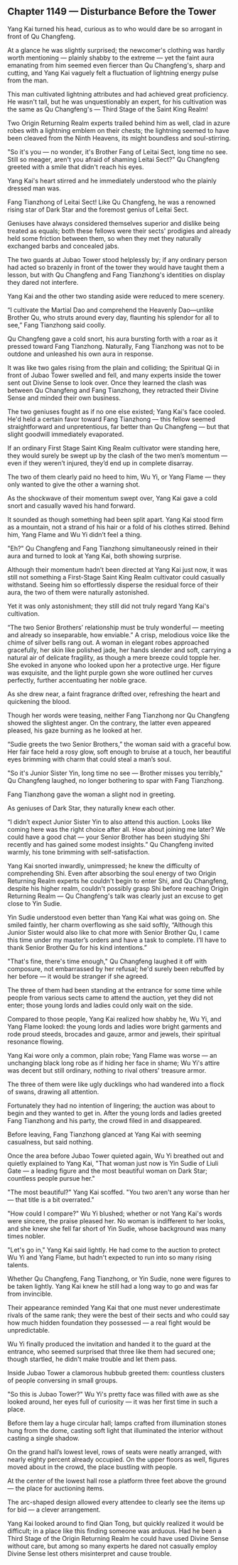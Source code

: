 ## Chapter 1149 — Disturbance Before the Tower

Yang Kai turned his head, curious as to who would dare be so arrogant in front of Qu Changfeng.

At a glance he was slightly surprised; the newcomer's clothing was hardly worth mentioning — plainly shabby to the extreme — yet the faint aura emanating from him seemed even fiercer than Qu Changfeng's, sharp and cutting, and Yang Kai vaguely felt a fluctuation of lightning energy pulse from the man.

This man cultivated lightning attributes and had achieved great proficiency. He wasn't tall, but he was unquestionably an expert, for his cultivation was the same as Qu Changfeng's — Third Stage of the Saint King Realm!

Two Origin Returning Realm experts trailed behind him as well, clad in azure robes with a lightning emblem on their chests; the lightning seemed to have been cleaved from the Ninth Heavens, its might boundless and soul-stirring.

"So it's you — no wonder, it's Brother Fang of Leitai Sect, long time no see. Still so meager, aren't you afraid of shaming Leitai Sect?" Qu Changfeng greeted with a smile that didn't reach his eyes.

Yang Kai's heart stirred and he immediately understood who the plainly dressed man was.

Fang Tianzhong of Leitai Sect! Like Qu Changfeng, he was a renowned rising star of Dark Star and the foremost genius of Leitai Sect.

Geniuses have always considered themselves superior and dislike being treated as equals; both these fellows were their sects' prodigies and already held some friction between them, so when they met they naturally exchanged barbs and concealed jabs.

The two guards at Jubao Tower stood helplessly by; if any ordinary person had acted so brazenly in front of the tower they would have taught them a lesson, but with Qu Changfeng and Fang Tianzhong's identities on display they dared not interfere.

Yang Kai and the other two standing aside were reduced to mere scenery.

“I cultivate the Martial Dao and comprehend the Heavenly Dao—unlike Brother Qu, who struts around every day, flaunting his splendor for all to see,” Fang Tianzhong said coolly.

Qu Changfeng gave a cold snort, his aura bursting forth with a roar as it pressed toward Fang Tianzhong. Naturally, Fang Tianzhong was not to be outdone and unleashed his own aura in response.

It was like two gales rising from the plain and colliding; the Spiritual Qi in front of Jubao Tower swelled and fell, and many experts inside the tower sent out Divine Sense to look over. Once they learned the clash was between Qu Changfeng and Fang Tianzhong, they retracted their Divine Sense and minded their own business.

The two geniuses fought as if no one else existed; Yang Kai's face cooled. He'd held a certain favor toward Fang Tianzhong — this fellow seemed straightforward and unpretentious, far better than Qu Changfeng — but that slight goodwill immediately evaporated.

If an ordinary First Stage Saint King Realm cultivator were standing here, they would surely be swept up by the clash of the two men’s momentum — even if they weren’t injured, they’d end up in complete disarray.

The two of them clearly paid no heed to him, Wu Yi, or Yang Flame — they only wanted to give the other a warning shot.

As the shockwave of their momentum swept over, Yang Kai gave a cold snort and casually waved his hand forward.

It sounded as though something had been split apart. Yang Kai stood firm as a mountain, not a strand of his hair or a fold of his clothes stirred. Behind him, Yang Flame and Wu Yi didn’t feel a thing.

"Eh?" Qu Changfeng and Fang Tianzhong simultaneously reined in their aura and turned to look at Yang Kai, both showing surprise.

Although their momentum hadn’t been directed at Yang Kai just now, it was still not something a First-Stage Saint King Realm cultivator could casually withstand. Seeing him so effortlessly disperse the residual force of their aura, the two of them were naturally astonished.

Yet it was only astonishment; they still did not truly regard Yang Kai's cultivation.

“The two Senior Brothers’ relationship must be truly wonderful — meeting and already so inseparable, how enviable.” A crisp, melodious voice like the chime of silver bells rang out. A woman in elegant robes approached gracefully, her skin like polished jade, her hands slender and soft, carrying a natural air of delicate fragility, as though a mere breeze could topple her. She evoked in anyone who looked upon her a protective urge. Her figure was exquisite, and the light purple gown she wore outlined her curves perfectly, further accentuating her noble grace.

As she drew near, a faint fragrance drifted over, refreshing the heart and quickening the blood.

Though her words were teasing, neither Fang Tianzhong nor Qu Changfeng showed the slightest anger. On the contrary, the latter even appeared pleased, his gaze burning as he looked at her.

“Sudie greets the two Senior Brothers,” the woman said with a graceful bow. Her fair face held a rosy glow, soft enough to bruise at a touch, her beautiful eyes brimming with charm that could steal a man’s soul.

"So it's Junior Sister Yin, long time no see — Brother misses you terribly," Qu Changfeng laughed, no longer bothering to spar with Fang Tianzhong.

Fang Tianzhong gave the woman a slight nod in greeting.

As geniuses of Dark Star, they naturally knew each other.

“I didn’t expect Junior Sister Yin to also attend this auction. Looks like coming here was the right choice after all. How about joining me later? We could have a good chat — your Senior Brother has been studying Shi recently and has gained some modest insights.” Qu Changfeng invited warmly, his tone brimming with self-satisfaction.

Yang Kai snorted inwardly, unimpressed; he knew the difficulty of comprehending Shi. Even after absorbing the soul energy of two Origin Returning Realm experts he couldn't begin to enter Shi, and Qu Changfeng, despite his higher realm, couldn't possibly grasp Shi before reaching Origin Returning Realm — Qu Changfeng's talk was clearly just an excuse to get close to Yin Sudie.

Yin Sudie understood even better than Yang Kai what was going on. She smiled faintly, her charm overflowing as she said softly, “Although this Junior Sister would also like to chat more with Senior Brother Qu, I came this time under my master’s orders and have a task to complete. I’ll have to thank Senior Brother Qu for his kind intentions.”

"That's fine, there's time enough," Qu Changfeng laughed it off with composure, not embarrassed by her refusal; he'd surely been rebuffed by her before — it would be stranger if she agreed.

The three of them had been standing at the entrance for some time while people from various sects came to attend the auction, yet they did not enter; those young lords and ladies could only wait on the side.

Compared to those people, Yang Kai realized how shabby he, Wu Yi, and Yang Flame looked: the young lords and ladies wore bright garments and rode proud steeds, brocades and gauze, armor and jewels, their spiritual resonance flowing.

Yang Kai wore only a common, plain robe; Yang Flame was worse — an unchanging black long robe as if hiding her face in shame; Wu Yi's attire was decent but still ordinary, nothing to rival others' treasure armor.

The three of them were like ugly ducklings who had wandered into a flock of swans, drawing all attention.

Fortunately they had no intention of lingering; the auction was about to begin and they wanted to get in. After the young lords and ladies greeted Fang Tianzhong and his party, the crowd filed in and disappeared.

Before leaving, Fang Tianzhong glanced at Yang Kai with seeming casualness, but said nothing.

Once the area before Jubao Tower quieted again, Wu Yi breathed out and quietly explained to Yang Kai, "That woman just now is Yin Sudie of Liuli Gate — a leading figure and the most beautiful woman on Dark Star; countless people pursue her."

"The most beautiful?" Yang Kai scoffed. "You two aren't any worse than her — that title is a bit overrated."

"How could I compare?" Wu Yi blushed; whether or not Yang Kai's words were sincere, the praise pleased her. No woman is indifferent to her looks, and she knew she fell far short of Yin Sudie, whose background was many times nobler.

"Let's go in," Yang Kai said lightly. He had come to the auction to protect Wu Yi and Yang Flame, but hadn't expected to run into so many rising talents.

Whether Qu Changfeng, Fang Tianzhong, or Yin Sudie, none were figures to be taken lightly. Yang Kai knew he still had a long way to go and was far from invincible.

Their appearance reminded Yang Kai that one must never underestimate rivals of the same rank; they were the best of their sects and who could say how much hidden foundation they possessed — a real fight would be unpredictable.

Wu Yi finally produced the invitation and handed it to the guard at the entrance, who seemed surprised that three like them had secured one; though startled, he didn't make trouble and let them pass.

Inside Jubao Tower a clamorous hubbub greeted them: countless clusters of people conversing in small groups.

"So this is Jubao Tower?" Wu Yi's pretty face was filled with awe as she looked around, her eyes full of curiosity — it was her first time in such a place.

Before them lay a huge circular hall; lamps crafted from illumination stones hung from the dome, casting soft light that illuminated the interior without casting a single shadow.

On the grand hall’s lowest level, rows of seats were neatly arranged, with nearly eighty percent already occupied. On the upper floors as well, figures moved about in the crowd, the place bustling with people.

At the center of the lowest hall rose a platform three feet above the ground — the place for auctioning items.

The arc-shaped design allowed every attendee to clearly see the items up for bid — a clever arrangement.

Yang Kai looked around to find Qian Tong, but quickly realized it would be difficult; in a place like this finding someone was arduous. Had he been a Third Stage of the Origin Returning Realm he could have used Divine Sense without care, but among so many experts he dared not casually employ Divine Sense lest others misinterpret and cause trouble.